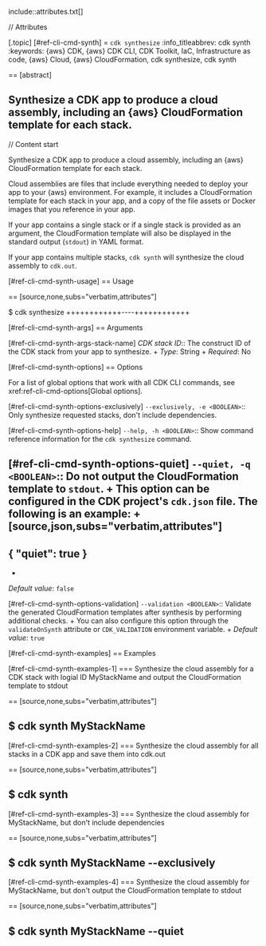 include::attributes.txt[]

// Attributes

[.topic]
[#ref-cli-cmd-synth]
= `cdk synthesize`
:info_titleabbrev: cdk synth
:keywords: \{aws} CDK, \{aws} CDK CLI, CDK Toolkit, IaC, Infrastructure as code, \{aws} Cloud, \{aws} CloudFormation, cdk synthesize, cdk synth

== [abstract]

Synthesize a CDK app to produce a cloud assembly, including an \{aws} CloudFormation template for each stack.
--

// Content start

Synthesize a CDK app to produce a cloud assembly, including an \{aws} CloudFormation template for each stack.

Cloud assemblies are files that include everything needed to deploy your app to your \{aws} environment. For example, it includes a CloudFormation template for each stack in your app, and a copy of the file assets or Docker images that you reference in your app.

If your app contains a single stack or if a single stack is provided as an argument, the CloudFormation template will also be displayed in the standard output (`stdout`) in YAML format.

If your app contains multiple stacks, `cdk synth` will synthesize the cloud assembly to `cdk.out`.

[#ref-cli-cmd-synth-usage]
== Usage

== [source,none,subs="verbatim,attributes"]

$ cdk synthesize +++<arguments>++++++<options>+++----+++</options>++++++</arguments>+++

[#ref-cli-cmd-synth-args]
== Arguments

[#ref-cli-cmd-synth-args-stack-name]
_CDK stack ID_::
The construct ID of the CDK stack from your app to synthesize.
+
_Type_: String
+
_Required_: No

[#ref-cli-cmd-synth-options]
== Options

For a list of global options that work with all CDK  CLI commands, see xref:ref-cli-cmd-options[Global options].

[#ref-cli-cmd-synth-options-exclusively]
`--exclusively, -e <BOOLEAN>`::
Only synthesize requested stacks, don't include dependencies.

[#ref-cli-cmd-synth-options-help]
`--help, -h <BOOLEAN>`::
Show command reference information for the `cdk synthesize` command.

[#ref-cli-cmd-synth-options-quiet]
`--quiet, -q <BOOLEAN>`::
Do not output the CloudFormation template to `stdout`.
+
This option can be configured in the CDK project's `cdk.json` file. The following is an example:
+
[source,json,subs="verbatim,attributes"]
---
{
   "quiet": true
}
---
+
_Default value_: `false`

[#ref-cli-cmd-synth-options-validation]
`--validation <BOOLEAN>`::
Validate the generated CloudFormation templates after synthesis by performing additional checks.
+
You can also configure this option through the `validateOnSynth` attribute or `CDK_VALIDATION` environment variable.
+
_Default value_: `true`

[#ref-cli-cmd-synth-examples]
== Examples

[#ref-cli-cmd-synth-examples-1]
=== Synthesize the cloud assembly for a CDK stack with logial ID MyStackName and output the CloudFormation template to stdout

== [source,none,subs="verbatim,attributes"]

$ cdk synth MyStackName
---

[#ref-cli-cmd-synth-examples-2]
=== Synthesize the cloud assembly for all stacks in a CDK app and save them into cdk.out

== [source,none,subs="verbatim,attributes"]

$ cdk synth
---

[#ref-cli-cmd-synth-examples-3]
=== Synthesize the cloud assembly for MyStackName, but don't include dependencies

== [source,none,subs="verbatim,attributes"]

$ cdk synth MyStackName --exclusively
---

[#ref-cli-cmd-synth-examples-4]
=== Synthesize the cloud assembly for MyStackName, but don't output the CloudFormation template to stdout

== [source,none,subs="verbatim,attributes"]

$ cdk synth MyStackName --quiet
---
